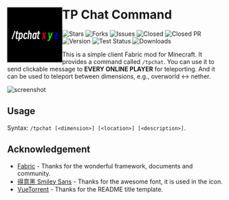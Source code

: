 <div>
  <img style="float: left" width="128" src="src/main/resources/assets/raw-tpchat/icon.png" alt="icon"/>
  <h1>TP Chat Command</h1>
</div>

![Stars](https://img.shields.io/github/stars/RawDiamondMC/raw-tp-chat-cmd) ![Forks](https://img.shields.io/github/forks/RawDiamondMC/raw-tp-chat-cmd)
![Issues](https://img.shields.io/github/issues/RawDiamondMC/raw-tp-chat-cmd) ![Closed](https://img.shields.io/github/issues-closed/RawDiamondMC/raw-tp-chat-cmd)
![Closed PR](https://img.shields.io/github/issues-pr-closed/RawDiamondMC/raw-tp-chat-cmd) ![Version](https://img.shields.io/github/v/release/RawDiamondMC/raw-tp-chat-cmd)
![Test Status](https://img.shields.io/github/actions/workflow/status/RawDiamondMC/raw-tp-chat-cmd/build.yml) ![Downloads](https://img.shields.io/github/downloads/RawDiamondMC/raw-tp-chat-cmd/total)

This is a simple client Fabric mod for Minecraft. It provides a
command called `/tpchat`. You can use it to send clickable message
to **EVERY ONLINE PLAYER** for teleporting. And it can be used to teleport
between dimensions, e.g., overworld <-> nether.

![screenshot](assets/screenshot.png)

## Usage

Syntax: `/tpchat [<dimension>] [<location>] [<description>]`.

## Acknowledgement

- [Fabric](https://fabricmc.net) - Thanks for the wonderful
  framework, documents and community.
- [得意黑 Smiley Sans](https://atelier-anchor.com/typefaces/smiley-sans) - Thanks for the awesome font, it is used in the icon.
- [VueTorrent](https://github.com/VueTorrent/VueTorrent) - Thanks for
  the README title template.